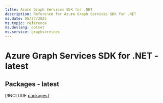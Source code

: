 ```yaml
---
title: Azure Graph Services SDK for .NET
description: Reference for Azure Graph Services SDK for .NET
ms.date: 05/27/2025
ms.topic: reference
ms.devlang: dotnet
ms.service: graphservices
---
```

# Azure Graph Services SDK for .NET - latest
## Packages - latest
[!INCLUDE [packages](graph-services-index.md)]